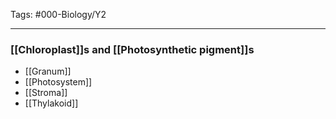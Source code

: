 Tags: #000-Biology/Y2

---
### [[Chloroplast]]s and [[Photosynthetic pigment]]s
- [[Granum]]
- [[Photosystem]]
- [[Stroma]]
- [[Thylakoid]]
